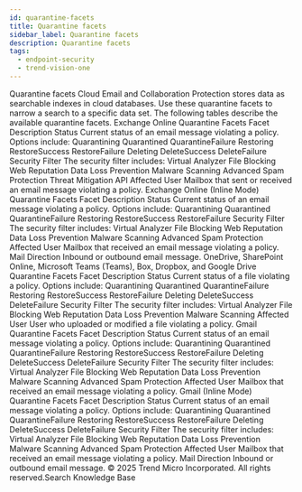 ```yaml
---
id: quarantine-facets
title: Quarantine facets
sidebar_label: Quarantine facets
description: Quarantine facets
tags:
  - endpoint-security
  - trend-vision-one
---
```


 Quarantine facets Cloud Email and Collaboration Protection stores data as searchable indexes in cloud databases. Use these quarantine facets to narrow a search to a specific data set. The following tables describe the available quarantine facets. Exchange Online Quarantine Facets Facet Description Status Current status of an email message violating a policy. Options include: Quarantining Quarantined QuarantineFailure Restoring RestoreSuccess RestoreFailure Deleting DeleteSuccess DeleteFailure Security Filter The security filter includes: Virtual Analyzer File Blocking Web Reputation Data Loss Prevention Malware Scanning Advanced Spam Protection Threat Mitigation API Affected User Mailbox that sent or received an email message violating a policy. Exchange Online (Inline Mode) Quarantine Facets Facet Description Status Current status of an email message violating a policy. Options include: Quarantining Quarantined QuarantineFailure Restoring RestoreSuccess RestoreFailure Security Filter The security filter includes: Virtual Analyzer File Blocking Web Reputation Data Loss Prevention Malware Scanning Advanced Spam Protection Affected User Mailbox that received an email message violating a policy. Mail Direction Inbound or outbound email message. OneDrive, SharePoint Online, Microsoft Teams (Teams), Box, Dropbox, and Google Drive Quarantine Facets Facet Description Status Current status of a file violating a policy. Options include: Quarantining Quarantined QuarantineFailure Restoring RestoreSuccess RestoreFailure Deleting DeleteSuccess DeleteFailure Security Filter The security filter includes: Virtual Analyzer File Blocking Web Reputation Data Loss Prevention Malware Scanning Affected User User who uploaded or modified a file violating a policy. Gmail Quarantine Facets Facet Description Status Current status of an email message violating a policy. Options include: Quarantining Quarantined QuarantineFailure Restoring RestoreSuccess RestoreFailure Deleting DeleteSuccess DeleteFailure Security Filter The security filter includes: Virtual Analyzer File Blocking Web Reputation Data Loss Prevention Malware Scanning Advanced Spam Protection Affected User Mailbox that received an email message violating a policy. Gmail (Inline Mode) Quarantine Facets Facet Description Status Current status of an email message violating a policy. Options include: Quarantining Quarantined QuarantineFailure Restoring RestoreSuccess RestoreFailure Deleting DeleteSuccess DeleteFailure Security Filter The security filter includes: Virtual Analyzer File Blocking Web Reputation Data Loss Prevention Malware Scanning Advanced Spam Protection Affected User Mailbox that received an email message violating a policy. Mail Direction Inbound or outbound email message. © 2025 Trend Micro Incorporated. All rights reserved.Search Knowledge Base